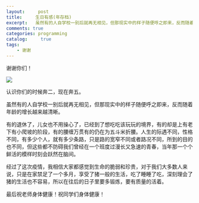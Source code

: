 ```yaml
---
layout:     post
title:     生日有感(年存档)
excerpt:   虽然有的人自学校一别后就再无相见，但那现实中的样子随便呼之即来，反而随着年龄的增长越来越清晰。
comments: true
categories: programming
catalog: 	 true
tags:
    - 谢谢
---
```

谢谢你们！

![](https://pic.imgdb.cn/item/66aa3e18d9c307b7e951b7bb.png)

认识你们的时候奔二，现在奔五。

虽然有的人自学校一别后就再无相见，但那现实中的样子随便呼之即来，反而随着年龄的增长越来越清晰。

有的退休了，儿女也不用操心了，已经到了想吃吃该玩玩的境界，有的却是上有老下有小爬坡的阶段，有的腰缠万贯有的仍在为五斗米折腰。人生的际遇不同，性格不同，有多少个人，就有多少条路，只是路的宽窄不同或者路况不同，所到的目的也不同，但这些都不防碍我们曾经在一个班度过漫长又急速的青春，当年那一个个鲜活的模样时刻会跃然在脑间。

经过了这次疫情，我相信大家都感觉到生命的脆弱和珍贵，对于我们大多数人来说，只是在家禁足了一个多月，享受了猪一般的生活，吃了睡睡了吃，深刻理会了猪的生活也不容易，所以在往后的日子里要多锻炼，要有质量的活着。


最后祝老师身体健康！祝同学们身体健康！
